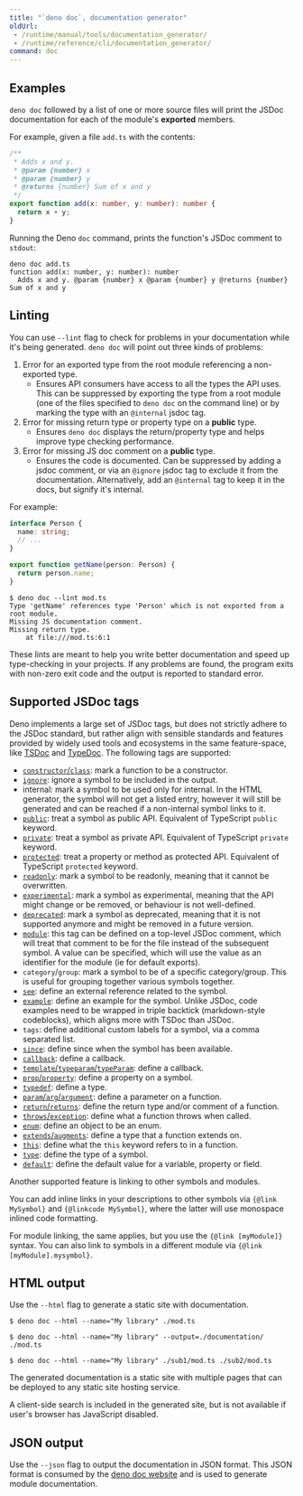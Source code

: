 ```yaml
---
title: "`deno doc`, documentation generator"
oldUrl:
 - /runtime/manual/tools/documentation_generator/
 - /runtime/reference/cli/documentation_generator/
command: doc
---
```


## Examples

`deno doc` followed by a list of one or more source files will print the JSDoc
documentation for each of the module's **exported** members.

For example, given a file `add.ts` with the contents:

```ts
/**
 * Adds x and y.
 * @param {number} x
 * @param {number} y
 * @returns {number} Sum of x and y
 */
export function add(x: number, y: number): number {
  return x + y;
}
```

Running the Deno `doc` command, prints the function's JSDoc comment to `stdout`:

```shell
deno doc add.ts
function add(x: number, y: number): number
  Adds x and y. @param {number} x @param {number} y @returns {number} Sum of x and y
```

## Linting

You can use `--lint` flag to check for problems in your documentation while it's
being generated. `deno doc` will point out three kinds of problems:

1. Error for an exported type from the root module referencing a non-exported
   type.
   - Ensures API consumers have access to all the types the API uses. This can
     be suppressed by exporting the type from a root module (one of the files
     specified to `deno doc` on the command line) or by marking the type with an
     `@internal` jsdoc tag.
1. Error for missing return type or property type on a **public** type.
   - Ensures `deno doc` displays the return/property type and helps improve type
     checking performance.
1. Error for missing JS doc comment on a **public** type.
   - Ensures the code is documented. Can be suppressed by adding a jsdoc
     comment, or via an `@ignore` jsdoc tag to exclude it from the
     documentation. Alternatively, add an `@internal` tag to keep it in the
     docs, but signify it's internal.

For example:

```ts title="/mod.ts"
interface Person {
  name: string;
  // ...
}

export function getName(person: Person) {
  return person.name;
}
```

```shell
$ deno doc --lint mod.ts
Type 'getName' references type 'Person' which is not exported from a root module.
Missing JS documentation comment.
Missing return type.
    at file:///mod.ts:6:1
```

These lints are meant to help you write better documentation and speed up
type-checking in your projects. If any problems are found, the program exits
with non-zero exit code and the output is reported to standard error.

## Supported JSDoc tags

Deno implements a large set of JSDoc tags, but does not strictly adhere to the
JSDoc standard, but rather align with sensible standards and features provided
by widely used tools and ecosystems in the same feature-space, like
[TSDoc](https://tsdoc.org/) and [TypeDoc](https://typedoc.org/). The following
tags are supported:

- [`constructor`/`class`](https://jsdoc.app/tags-class): mark a function to be a
  constructor.
- [`ignore`](https://jsdoc.app/tags-ignore): ignore a symbol to be included in
  the output.
- internal: mark a symbol to be used only for internal. In the HTML generator,
  the symbol will not get a listed entry, however it will still be generated and
  can be reached if a non-internal symbol links to it.
- [`public`](https://jsdoc.app/tags-public): treat a symbol as public API.
  Equivalent of TypeScript `public` keyword.
- [`private`](https://jsdoc.app/tags-private): treat a symbol as private API.
  Equivalent of TypeScript `private` keyword.
- [`protected`](https://jsdoc.app/tags-protected): treat a property or method as
  protected API. Equivalent of TypeScript `protected` keyword.
- [`readonly`](https://jsdoc.app/tags-readonly): mark a symbol to be readonly,
  meaning that it cannot be overwritten.
- [`experimental`](https://tsdoc.org/pages/tags/experimental): mark a symbol as
  experimental, meaning that the API might change or be removed, or behaviour is
  not well-defined.
- [`deprecated`](https://jsdoc.app/tags-deprecated): mark a symbol as
  deprecated, meaning that it is not supported anymore and might be removed in a
  future version.
- [`module`](https://jsdoc.app/tags-module): this tag can be defined on a
  top-level JSDoc comment, which will treat that comment to be for the file
  instead of the subsequent symbol. A value can be specified, which will use the
  value as an identifier for the module (ie for default exports).
- `category`/`group`: mark a symbol to be of a specific category/group. This is
  useful for grouping together various symbols together.
- [`see`](https://jsdoc.app/tags-see): define an external reference related to
  the symbol.
- [`example`](https://jsdoc.app/tags-example): define an example for the symbol.
  Unlike JSDoc, code examples need to be wrapped in triple backtick
  (markdown-style codeblocks), which aligns more with TSDoc than JSDoc.
- `tags`: define additional custom labels for a symbol, via a comma separated
  list.
- [`since`](https://jsdoc.app/tags-since): define since when the symbol has been
  available.
- [`callback`](https://jsdoc.app/tags-callback): define a callback.
- [`template`/`typeparam`/`typeParam`](https://tsdoc.org/pages/tags/typeparam):
  define a callback.
- [`prop`/`property`](https://jsdoc.app/tags-property): define a property on a
  symbol.
- [`typedef`](https://jsdoc.app/tags-typedef): define a type.
- [`param`/`arg`/`argument`](https://jsdoc.app/tags-param): define a parameter
  on a function.
- [`return`/`returns`](https://jsdoc.app/tags-returns): define the return type
  and/or comment of a function.
- [`throws`/`exception`](https://jsdoc.app/tags-throws): define what a function
  throws when called.
- [`enum`](https://jsdoc.app/tags-enum): define an object to be an enum.
- [`extends`/`augments`](https://jsdoc.app/tags-augments): define a type that a
  function extends on.
- [`this`](https://jsdoc.app/tags-this): define what the `this` keyword refers
  to in a function.
- [`type`](https://jsdoc.app/tags-type): define the type of a symbol.
- [`default`](https://jsdoc.app/tags-default): define the default value for a
  variable, property or field.

Another supported feature is linking to other symbols and modules.

You can add inline links in your descriptions to other symbols via
`{@link MySymbol}` and `{@linkcode MySymbol}`, where the latter will use
monospace inlined code formatting.

For module linking, the same applies, but you use the `{@link [myModule]}`
syntax. You can also link to symbols in a different module via
`{@link [myModule].mysymbol}`.

## HTML output

Use the `--html` flag to generate a static site with documentation.

```console
$ deno doc --html --name="My library" ./mod.ts

$ deno doc --html --name="My library" --output=./documentation/ ./mod.ts

$ deno doc --html --name="My library" ./sub1/mod.ts ./sub2/mod.ts
```

The generated documentation is a static site with multiple pages that can be
deployed to any static site hosting service.

A client-side search is included in the generated site, but is not available if
user's browser has JavaScript disabled.

## JSON output

Use the `--json` flag to output the documentation in JSON format. This JSON
format is consumed by the
[deno doc website](https://github.com/denoland/docland) and is used to generate
module documentation.
